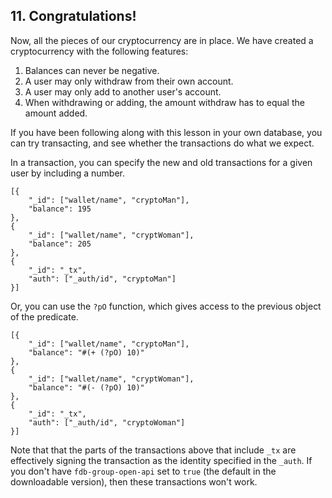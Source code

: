 ## 11. Congratulations!

Now, all the pieces of our cryptocurrency are in place. We have created a cryptocurrency with the following features:

1. Balances can never be negative.
2. A user may only withdraw from their own account. 
3. A user may only add to another user's account.
4. When withdrawing or adding, the amount withdraw has to equal the amount added. 

If you have been following along with this lesson in your own database, you can try transacting, and see whether the transactions do what we expect. 

In a transaction, you can specify the new and old transactions for a given user by including a number.  

```
[{
    "_id": ["wallet/name", "cryptoMan"],
    "balance": 195
},
{
    "_id": ["wallet/name", "cryptWoman"],
    "balance": 205
},
{
    "_id": "_tx",
    "auth": ["_auth/id", "cryptoMan"]
}]
```

Or, you can use the `?pO` function, which gives access to the previous object of the predicate. 

```
[{
    "_id": ["wallet/name", "cryptoMan"],
    "balance": "#(+ (?pO) 10)"
},
{
    "_id": ["wallet/name", "cryptWoman"],
    "balance": "#(- (?pO) 10)"
},
{
    "_id": "_tx",
    "auth": ["_auth/id", "cryptoWoman"]
}]
```

Note that that the parts of the transactions above that include `_tx` are effectively signing the transaction as the identity specified in the `_auth`. If you don't have `fdb-group-open-api` set to `true` (the default in the downloadable version), then these transactions won't work. 